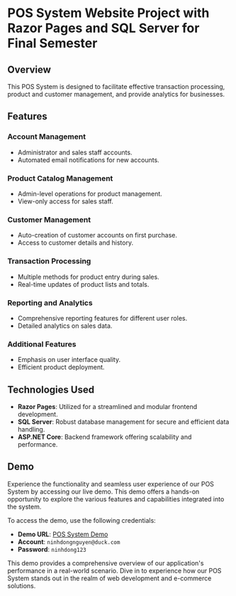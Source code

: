 # POS System Website Project with Razor Pages and SQL Server for Final Semester 

## Overview
This POS System is designed to facilitate effective transaction processing, product and customer management, and provide analytics for businesses.

## Features

### Account Management
- Administrator and sales staff accounts.
- Automated email notifications for new accounts.

### Product Catalog Management
- Admin-level operations for product management.
- View-only access for sales staff.

### Customer Management
- Auto-creation of customer accounts on first purchase.
- Access to customer details and history.

### Transaction Processing
- Multiple methods for product entry during sales.
- Real-time updates of product lists and totals.

### Reporting and Analytics
- Comprehensive reporting features for different user roles.
- Detailed analytics on sales data.

### Additional Features
- Emphasis on user interface quality.
- Efficient product deployment.

## Technologies Used

- **Razor Pages**: Utilized for a streamlined and modular frontend development.
- **SQL Server**: Robust database management for secure and efficient data handling.
- **ASP.NET Core**: Backend framework offering scalability and performance.

## Demo

Experience the functionality and seamless user experience of our POS System by accessing our live demo. This demo offers a hands-on opportunity to explore the various features and capabilities integrated into the system. 

To access the demo, use the following credentials:

- **Demo URL**: [POS System Demo](http://159.89.194.24:1111/)
- **Account**: `ninhdongnguyen@duck.com`
- **Password**: `ninhdong123`

This demo provides a comprehensive overview of our application's performance in a real-world scenario. Dive in to experience how our POS System stands out in the realm of web development and e-commerce solutions.



